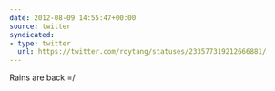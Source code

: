 ```yaml
---
date: 2012-08-09 14:55:47+00:00
source: twitter
syndicated:
- type: twitter
  url: https://twitter.com/roytang/statuses/233577319212666881/
---
```


Rains are back =/